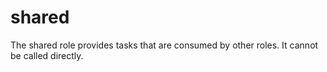 # shared

The shared role provides tasks that are consumed by other roles. It cannot be
called directly.
